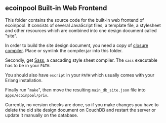 
## ecoinpool Built-in Web Frontend ##

This folder contains the source code for the built-in web frontend of ecoinpool.
It consists of several JavaScript files, a template file, a stylesheet and other
resources which are combined into one design document called "site".

In order to build the site design document, you need a copy of
[closure compiler](http://code.google.com/intl/de-DE/closure/compiler/). Place
or symlink the compiler.jar into this folder.

Secondly, get [Sass](http://sass-lang.com/), a cascading style sheet compiler.
The `sass` executable has to be in your `PATH`.

You should also have `escript` in your `PATH` which usually comes with your
Erlang installation.

Finally run "`make`", then move the resulting `main_db_site.json` file into
`apps/ecoinpool/priv`.

Currently, no version checks are done, so if you make changes you have to delete
the old site design document on CouchDB and restart the server or update it
manually on the database.
